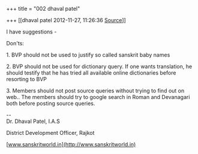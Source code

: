 +++
title = "002 dhaval patel"

+++
[[dhaval patel	2012-11-27, 11:26:36 [Source](https://groups.google.com/g/bvparishat/c/eI-k1TIZDl8)]]



I have suggestions -

  

Don'ts:

  

1\. BVP should not be used to justify so called sanskrit baby names

2\. BVP should not be used for dictionary query. If one wants translation, he should testify that he has tried all available online dictionaries before resorting to BVP

3\. Members should not post source queries without trying to find out on web.. The members should try to google search in Roman and Devanagari both before posting source queries.

  

  
  
--  
Dr. Dhaval Patel, I.A.S

District Development Officer, Rajkot

[www.sanskritworld.in](http://www.sanskritworld.in)

  

